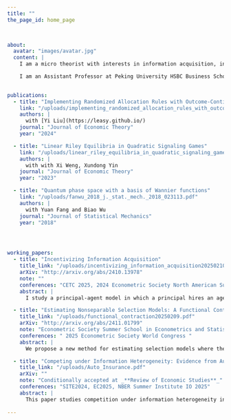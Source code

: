 ```yaml
---
title: ""
the_page_id: home_page
 


about:
  avatar: "images/avatar.jpg"
  content: |
    I am a micro theorist with interests in information acquisition, information design, and mechanism design. I also work on econometrics and empirical IO studies. I got my PhD from Caltech in 2025. My advisors are Omer Tamuz and Luciano Pomatto. My [CV](/uploads/cv.pdf) is here. My email is fanwu@phbs.pku.edu.cn

    I am an Assistant Professor at Peking University HSBC Business School.
 

publications:
  - title: "Implementing Randomized Allocation Rules with Outcome-Contingent Transfer"
    link: "/uploads/implementing_randomized_allocation_rules_with_outcome_contingent_transfer.pdf"
    authors: |
      with [Yi Liu](https://leasy.github.io/)
    journal: "Journal of Economic Theory"
    year: "2024"

  - title: "Linear Riley Equilibria in Quadratic Signaling Games"
    link: "/uploads/linear_riley_equilibria_in_quadratic_signaling_games.pdf"
    authors: |
      with with Xi Weng, Xundong Yin
    journal: "Journal of Economic Theory"
    year: "2023"

  - title: "Quantum phase space with a basis of Wannier functions"
    link: "/uploads/fanwu_2018_j._stat._mech._2018_023113.pdf"
    authors: |
      with Yuan Fang and Biao Wu
    journal: "Journal of Statistical Mechanics"
    year: "2018"




working_papers:
  - title: "Incentivizing Information Acquisition"
    title_link: "/uploads/incentivizing_information_acquisition20250210.pdf"
    arXiv: "http://arxiv.org/abs/2410.13978"
    note: ""
    conferences: "CETC 2025, 2024 Econometric Society North American Summer Meeting"
    abstract: |
      I study a principal-agent model in which a principal hires an agent to collect information about an unknown continuous state. The agent acquires a signal whose distribution is centered around the state, controlling the signal's precision at a cost. The principal observes neither the precision nor the signal, but rather, using transfers that can depend on the state, incentivizes the agent to choose high precision and report the signal truthfully. I identify a sufficient and necessary condition on the agent's information structure which ensures that there exists an optimal transfer with a simple cutoff structure: the agent receives a fixed prize when his prediction is close enough to the state and receives nothing otherwise. This condition is mild and applies to all signal distributions commonly used in the literature.

  - title: "Estimating Nonseparable Selection Models: A Functional Contraction Approach, with Yi Xin"
    title_link: "/uploads/functional_contraction20250209.pdf"
    arXiv: "http://arxiv.org/abs/2411.01799"
    note: "Econometric Society Summer School in Econometrics and Statistics Best Paper Award"
    conferences: " 2025 Econometric Society World Congress "
    abstract: |
      We propose a new method for estimating selection models where the outcome equation is nonparametric and nonseparable in error terms. We show that, given the selection rule and the observed selected outcome distribution, the potential outcome distribution can be characterized as the fixed point of an operator, and we prove that this operator is a functional contraction. We propose a two-step semiparametric maximum likelihood estimator to jointly estimate the selection model and the potential outcome distribution. The consistency and asymptotic normality of the estimator are established. Our approach performs well in Monte Carlo simulations and is applicable in a variety of empirical settings where only a selected sample of outcomes is observed. Examples include consumer demand models with only transaction prices, auctions with incomplete bid data, and Roy models with data on accepted wages.

  - title: "Competing under Information Heterogeneity: Evidence from Auto Insurance, with Marco Cosconati, Yi Xin, and Yizhou Jin "
    title_link: "/uploads/Auto_Insurance.pdf"
    arXiv: ""
    note: "Conditionally accepted at _**Review of Economic Studies**_"
    conferences: "SITE2024, EC2025, NBER Summer Institute IO 2025"
    abstract: |
      This paper studies competition under information heterogeneity in selection markets and examines the impact of public information regulations aimed at reducing information asymmetries between competing firms. We develop a novel model and introduce new empirical strategies to analyze imperfect competition in markets where firms have heterogeneous information about consumers, vary in cost structures, and offer differentiated products. Using data from the Italian auto insurance market, we find substantial differences in the precision of risk ratings across insurers, and those with less accurate risk-rating algorithms tend to have more efficient cost structures. We assess the equilibrium effects of giving firms equal access to aggregated risk information from a centralized bureau. This policy significantly reduces prices by increasing competition, leading to a 15.7% boost in consumer surplus, almost reaching the efficiency benchmark where firms have full knowledge of consumers' true risk. Aggregating information through the bureau favors low-risk consumers and reduces average costs by 12 euros per contract through more efficient insurer-insuree matching.
 
---
```

